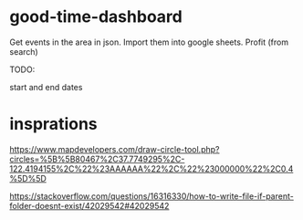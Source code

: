 # good-time-dashboard
Get events in the area in json. Import them into google sheets. Profit (from search)

TODO:

start and end dates

# insprations

https://www.mapdevelopers.com/draw-circle-tool.php?circles=%5B%5B80467%2C37.7749295%2C-122.4194155%2C%22%23AAAAAA%22%2C%22%23000000%22%2C0.4%5D%5D


https://stackoverflow.com/questions/16316330/how-to-write-file-if-parent-folder-doesnt-exist/42029542#42029542